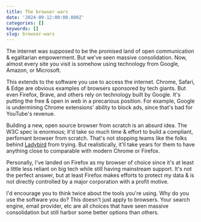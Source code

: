 ```yaml
---
title: The browser wars
date: '2024-09-12:00:00.000Z'
categories: []
keywords: []
slug: browser-wars
---
```


The internet was supposed to be the promised land of open communication & egalitarian empowerment. But we've seen massive consolidation. Now, almost every site you visit is somehow using technology from Google, Amazon, or Microsoft.

This extends to the software you use to access the internet. Chrome, Safari, & Edge are obvious examples of browsers sponsored by tech giants. But even Firefox, Brave, and others rely on technology built by Google. It's putting the free & open in web in a precarious position. For example, Google is undermining Chrome extensions' ability to block ads, since that's bad for YouTube's revenue.

Building a new, open source browser from scratch is an absurd idea. The W3C spec is enormous; it'd take so much time & effort to build a compliant, perfomant browser from scratch. That's not stopping teams like the folks behind [Ladybird](https://ladybird.org/) from trying. But realistically, it'll take years for them to have anything close to comparable with modern Chrome or Firefox.

Personally, I've landed on Firefox as my browser of choice since it's at least a little less reliant on big tech while still having mainstream support. It's not the perfect answer, but at least Firefox makes efforts to protect my data & is not directly controlled by a major corporation with a profit motive.

I'd encourage you to think twice about the tools you're using. Why do you use the software you do? This doesn't just apply to browsers. Your search engine, email provider, etc are all choices that have seen massive consolidation but still harbor some better options than others.
